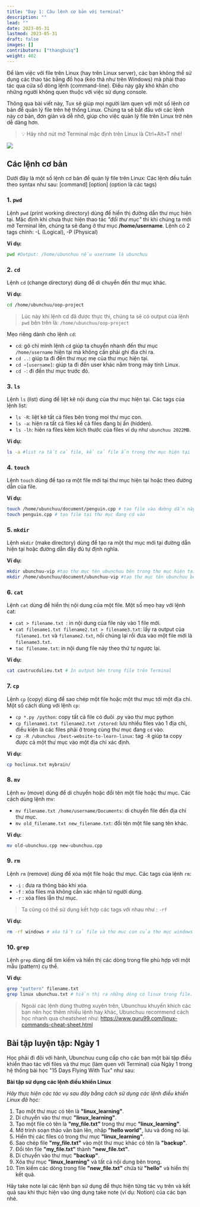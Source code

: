 ```yaml
---
title: "Day 1: Câu lệnh cơ bản với terminal"
description: ""
lead: ""
date: 2023-05-31
lastmod: 2023-05-31
draft: false
images: []
contributors: ["thangbuiq"]
weight: 402
---
```


Để làm việc với file trên Linux (hay trên Linux server), các bạn không thể sử dụng các thao tác bằng đồ họa (kéo thả như trên Windows) mà phải thao tác qua cửa sổ dòng lệnh (command-line). Điều này gây khó khăn cho những người không quen thuộc với việc sử dụng console.

Thông qua bài viết này, Tux sẽ giúp mọi người làm quen với một số lệnh cơ bản để quản lý file trên hệ thống Linux. Chúng ta sẽ bắt đầu với các lệnh này cơ bản, đơn giản và dễ nhớ, giúp cho việc quản lý file trên Linux trở nên dễ dàng hơn.

> :bulb: Hãy nhớ nút mở Terminal mặc định trên Linux là Ctrl+Alt+T nhé!

![](https://hackmd.io/_uploads/B1ic3C4U3.png)


## Các lệnh cơ bản

Dưới đây là một số lệnh cơ bản để quản lý file trên Linux:
Các lệnh đều tuần theo syntax như sau: [command] [option] (option là các tags)

### 1. `pwd`

Lệnh `pwd` (print working directory) dùng để hiển thị đường dẫn thư mục hiện tại. Mặc định khi chưa thực hiện thao tác *"đổi thư mục"* thì khi chúng ta mới mở Terminal lên, chúng ta sẽ đang ở thư mục **/home/username**.
Lệnh có 2 tags chính: -L (Logical), -P (Physical)

**Ví dụ:**

```bash
pwd #Output: /home/ubunchuu nếu username là ubunchuu
```

### 2. `cd`

Lệnh `cd` (change directory) dùng để di chuyển đến thư mục khác.

**Ví dụ:**

```bash
cd /home/ubunchuu/oop-project
```
> Lúc này khi lệnh cd đã được thực thi, chúng ta sẽ có output của lệnh `pwd` bên trên là: `/home/ubunchuu/oop-project`

Mẹo riêng dành cho lệnh `cd`:
- `cd`: gõ chỉ mình lệnh `cd` giúp ta chuyển nhanh đến thư mục `/home/username` hiện tại mà không cần phải ghi địa chỉ ra.
- `cd ..`: giúp ta đi đến thư mục mẹ của thư mục hiện tại.
- `cd ~[username]`: giúp ta đi đến user khác nằm trong máy tính Linux.
- `cd -`: đi đến thư mục trước đó.



### 3. `ls`

Lệnh `ls` (list) dùng để liệt kê nội dung của thư mục hiện tại.
Các tags của lệnh list:
- `ls -R`: liệt kê tất cả files bên trong mọi thư mục con.
- `ls -a`: hiện ra tất cả files kể cả files đang bị ẩn (hidden).
- `ls -lh`: hiên ra files kèm kích thước của files ví dụ như `ubunchuu 2022MB`.

**Ví dụ:**

```bash
ls -a #list ra tất cả file, kể cả file ẩn trong thư mục hiện tại
```


### 4. `touch`

Lệnh `touch` dùng để tạo ra một file mới tại thư mục hiện tại hoặc theo đường dẫn của file.

**Ví dụ:**

```bash
touch /home/ubunchuu/document/penguin.cpp # tạo file vào đường dẫn này
touch penguin.cpp # tạo file tại thư mục đang cd vào
```

### 5. `mkdir`

Lệnh `mkdir` (make directory) dùng để tạo ra một thư mục mới tại đường dẫn hiện tại hoặc đường dẫn đầy đủ tự định nghĩa.

**Ví dụ:**

```bash
mkdir ubunchuu-vip #tạo thư mục tên ubunchuu bên trong thư mục hiện tại
mkdir /home/ubunchuu/document/ubunchuu-vip #tạo thư mục tên ubunchuu bên trong thư mục hiện tại
```

### 6. `cat`

Lệnh `cat` dùng để hiển thị nội dung của một file.
Một số mẹo hay với lệnh cat:
- `cat > filename.txt `: in nội dung của file này vào 1 file mới.
- `cat filename1.txt filename2.txt > filename3.txt`: lấy ra output của `filename1.txt` và `filename2.txt`, nối chúng lại rồi đưa vào một file mới là `filename3.txt`.
- `tac filename.txt`: in nội dung file này theo thứ tự ngược lại.

**Ví dụ:**

```bash
cat cautrucdulieu.txt # In output bên trong file trên Terminal
```

### 7. `cp`

Lệnh `cp` (copy) dùng để sao chép một file hoặc một thư mục tới một địa chỉ.
Một số cách dùng với lệnh `cp`:
- `cp *.py /python`: copy tất cả file có đuôi .py vào thư mục python
- `cp filename1.txt filename2.txt /stored`: lưu nhiều files vào 1 địa chỉ, điều kiện là các files phải ở trong cùng thư mục đang `cd` vào.
- `cp -R /ubunchuu /best-website-to-learn-linux`: tag `-R` giúp ta copy được cả một thư mục vào một địa chỉ xác định.

**Ví dụ:**

```bash
cp hoclinux.txt mybrain/
```

### 8. `mv`

Lệnh `mv` (move) dùng để di chuyển hoặc đổi tên một file hoặc thư mục.
Các cách dùng lệnh mv:
- `mv filename.txt /home/username/Documents`: di chuyển file đến địa chỉ thư mục.
- `mv old_filename.txt new_filename.txt`: đổi tên một file sang tên khác.

**Ví dụ:**
```bash
mv old-ubunchuu.cpp new-ubunchuu.cpp
```

### 9. `rm`

Lệnh `rm` (remove) dùng để xóa một file hoặc thư mục.
Các tags của lệnh `rm`:
* `-i` : đưa ra thông báo khi xóa.
* `-f` : xóa files mà không cần xác nhận từ người dùng.
* `-r` : xóa files lẫn thư mục.
> Ta cũng có thể sử dụng kết hợp các tags với nhau như : `-rf`

**Ví dụ:**

```bash
rm -rf windows # xóa tất cả file và thư mục con của thư mục windows
```

### 10. `grep`

Lệnh `grep` dùng để tìm kiếm và hiển thị các dòng trong file phù hợp với một mẫu (pattern) cụ thể.

**Ví dụ:**

```bash
grep "pattern" filename.txt
grep linux ubunchuu.txt # hiển thị ra những dòng có linux trong file.
```

> Ngoài các lệnh dùng thường xuyên trên, Ubunchuu khuyến khích các bạn nên học thêm nhiều lệnh hay khác, Ubunchuu recommend cách học nhanh qua cheatsheet như: https://www.guru99.com/linux-commands-cheat-sheet.html

## Bài tập luyện tập: Ngày 1
Học phải đi đôi với hành, Ubunchuu cung cấp cho các bạn một bài tập điều khiển thao tác với files và thư mục (làm quen với Terminal) của Ngày 1 trong hệ thống bài học "15 Days Flying With Tux" như sau:

**Bài tập sử dụng các lệnh điều khiển Linux**

*Hãy thực hiện các tác vụ sau đây bằng cách sử dụng các lệnh điều khiển Linux đã học:*

1. Tạo một thư mục có tên là **"linux_learning"**.
1. Di chuyển vào thư mục **"linux_learning"**.
1. Tạo một file có tên là **"my_file.txt"** trong thư mục **"linux_learning"**.
1. Mở trình soạn thảo văn bản lên, nhập **"hello world"**, lưu và đóng nó lại.
1. Hiển thị các files có trong thư mục **"linux_learning"**.
1. Sao chép file **"my_file.txt"** vào một thư mục khác có tên là **"backup"**.
1. Đổi tên file **"my_file.txt"** thành **"new_file.txt"**.
1. Di chuyển vào thư mục **"backup"**.
1. Xóa thư mục **"linux_learning"** và tất cả nội dung bên trong.
1. Tìm kiếm các dòng trong file **"new_file.txt"** chứa từ **"hello"** và hiển thị kết quả.

Hãy take note lại các lệnh bạn sử dụng để thực hiện từng tác vụ trên và kết quả sau khi thực hiện vào ứng dụng take note (ví dụ: Notion) của các bạn nhé. 
